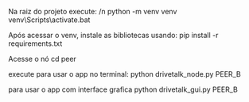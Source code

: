 Na raiz do projeto execute: /n
python -m venv venv
venv\Scripts\activate.bat

Após acessar o venv, instale as bibliotecas usando:
pip install -r requirements.txt

Acesse o nó
cd peer

execute para usar o app no terminal:
python drivetalk_node.py PEER_B

para usar o app com interface grafica
python drivetalk_gui.py PEER_B

